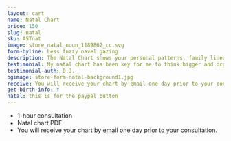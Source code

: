 ```yaml
---
layout: cart
name: Natal Chart
price: 150
slug: natal
sku: ASTnat
image: store_natal_noun_1189862_cc.svg
form-byline: Less fuzzy navel gazing
description: The Natal Chart shows your personal patterns, family lineage and how your actions impact the way you create your destiny.
testimonial: My natal chart has been key for me to think bigger and organize my action items. Regina is very intuitive and loves to vibe with people to help them develop.
testimonial-auth: D.J.
bgimage: store-form-natal-background1.jpg
receive: You will receive your chart by email one day prior to your consultation.
get-birth-info: Y
natal: this is for the paypal button
---
```

<!-- STORE -->
- 1-hour consultation
- Natal chart PDF
- You will receive your chart by email one day prior to your consultation.
